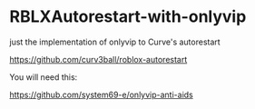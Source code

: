 # RBLXAutorestart-with-onlyvip
just the implementation of onlyvip to Curve's autorestart

https://github.com/curv3ball/roblox-autorestart

You will need this: 

https://github.com/system69-e/onlyvip-anti-aids
